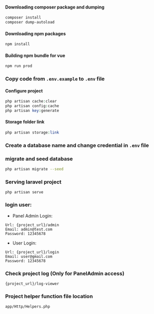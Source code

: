#### Downloading composer package and dumping
~~~bash
composer install
composer dump-autoload
~~~

#### Downloading npm packages
~~~bash
npm install
~~~

#### Building npm bundle for vue
~~~bash
npm run prod
~~~

### Copy code from `.env.example` to `.env` file

#### Configure project
~~~php
php artisan cache:clear
php artisan config:cache
php artisan key:generate
~~~

#### Storage folder link
~~~php
php artisan storage:link
~~~

### Create a database name and change credential in `.env` file

### migrate and seed database
~~~bash
php artisan migrate --seed
~~~

### Serving laravel project
~~~
php artisan serve
~~~


### login user:
* Panel Admin Login:
~~~
Url: {project_url}/admin
Email: admin@test.com
Password: 12345678
~~~

* User Login:
~~~
Url: {project_url}/login
Email: user@gmail.com
Password: 12345678
~~~ 

### Check project log (Only for PanelAdmin access)
~~~
{project_url}/log-viewer
~~~

### Project helper function file location
`app/Http/Helpers.php`
   
